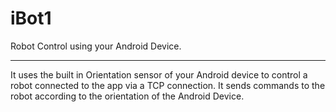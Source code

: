 iBot1
=====

Robot Control using your Android Device.

___________________________________________________________________

It uses the built in Orientation sensor of your Android device to control a robot connected to the app via a TCP connection.
It sends commands to the robot according to the orientation of the Android Device.
